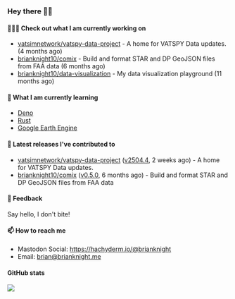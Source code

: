### Hey there 👋🏻

#### 👷🏻‍♂️ Check out what I am currently working on

- [vatsimnetwork/vatspy-data-project](https://github.com/vatsimnetwork/vatspy-data-project) - A home for VATSPY Data updates. (4 months ago)
- [brianknight10/comix](https://github.com/brianknight10/comix) - Build and format STAR and DP GeoJSON files from FAA data (6 months ago)
- [brianknight10/data-visualization](https://github.com/brianknight10/data-visualization) - My data visualization playground (11 months ago)

#### 🌱 What I am currently learning
- [Deno](https://deno.land/)
- [Rust](https://www.rust-lang.org/)
- [Google Earth Engine](https://earthengine.google.com/)

#### 🔭 Latest releases I've contributed to

- [vatsimnetwork/vatspy-data-project](https://github.com/vatsimnetwork/vatspy-data-project) ([v2504.4](https://github.com/vatsimnetwork/vatspy-data-project/releases/tag/v2504.4), 2 weeks ago) - A home for VATSPY Data updates.
- [brianknight10/comix](https://github.com/brianknight10/comix) ([v0.5.0](https://github.com/brianknight10/comix/releases/tag/v0.5.0), 6 months ago) - Build and format STAR and DP GeoJSON files from FAA data

#### 💬 Feedback

Say hello, I don't bite!

#### 📫 How to reach me

- Mastodon Social: <a rel="me" href="https://hachyderm.io/@brianknight">https://hachyderm.io/@brianknight</a>
- Email: brian@brianknight.me

#### GitHub stats

![](https://github-profile-summary-cards.vercel.app/api/cards/profile-details?username=brianknight10&theme=github)